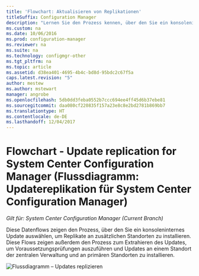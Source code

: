 ```yaml
---
title: 'Flowchart: Aktualisieren von Replikationen'
titleSuffix: Configuration Manager
description: "Lernen Sie den Prozess kennen, über den Sie ein konsoleninternes Update zum Installieren von Replikaten an anderen Standorten auswählen."
ms.custom: na
ms.date: 10/06/2016
ms.prod: configuration-manager
ms.reviewer: na
ms.suite: na
ms.technology: configmgr-other
ms.tgt_pltfrm: na
ms.topic: article
ms.assetid: d38ea401-4695-4b4c-bd8d-95bdc2c67f5a
caps.latest.revision: "5"
author: mestew
ms.author: mstewart
manager: angrobe
ms.openlocfilehash: 5db0dd3feba0552b7ccc694ee4ff45d6b37ebe81
ms.sourcegitcommit: daa080cf220835f157a23e8c8e2bd2781b869bb7
ms.translationtype: HT
ms.contentlocale: de-DE
ms.lasthandoff: 12/04/2017
---
```

# <a name="flowchart---update-replication-for-system-center-configuration-manager"></a>Flowchart - Update replication for System Center Configuration Manager (Flussdiagramm: Updatereplikation für System Center Configuration Manager)

*Gilt für: System Center Configuration Manager (Current Branch)*

Diese Datenflows zeigen den Prozess, über den Sie ein konsoleninternes Update auswählen, um Replikate an zusätzlichen Standorten zu installieren. Diese Flows zeigen außerdem den Prozess zum Extrahieren des Updates, um Voraussetzungsprüfungen auszuführen und Updates an einem Standort der zentralen Verwaltung und an primären Standorten zu installieren.  

 ![Flussdiagramm – Updates replizieren](media/Flowchart---Replicate-updates.png)  
